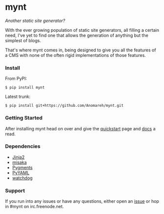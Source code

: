 # mynt

_Another static site generator?_

With the ever growing population of static site generators, all filling a certain need, I've yet to find one that allows the generation of anything but the simplest of blogs.

That's where mynt comes in, being designed to give you all the features of a CMS with none of the often rigid implementations of those features.


### Install

From PyPI:

    $ pip install mynt

Latest trunk:

    $ pip install git+https://github.com/Anomareh/mynt.git


### Getting Started

After installing mynt head on over and give the [quickstart][quickstart] page and [docs][docs] a read.


### Dependencies

+ [Jinja2][jinja]
+ [misaka][misaka]
+ [Pygments][pygments]
+ [PyYAML][pyyaml]
+ [watchdog][watchdog]


### Support

If you run into any issues or have any questions, either open an [issue][issues] or hop in #mynt on irc.freenode.net.


[docs]: http://mynt.mirroredwhite.com/
[issues]: https://github.com/Anomareh/mynt/issues
[jinja]: http://jinja.pocoo.org/
[misaka]: http://misaka.61924.nl/
[pygments]: http://pygments.org/
[pyyaml]: http://pyyaml.org/
[quickstart]: http://mynt.mirroredwhite.com/quickstart/
[watchdog]: http://packages.python.org/watchdog/
